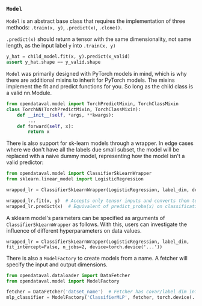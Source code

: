 ### `Model`
`Model` is an abstract base class that requires the implementation of three methods: `.train(x, y)`, `.predict(x)`, `.clone()`.

`.predict(x)` should return a tensor with the same dimensionality, not same length, as the input label `y` into `.train(x, y)`
```python
y_hat = child_model.fit(x, y).predict(x_valid)
assert y_hat.shape == y_valid.shape
```
`Model` was primarily designed with PyTorch models in mind, which is why there are additional mixins to inherit for PyTorch models. The mixins implement the fit and predict functions for you. So long as the child class is a valid nn.Module.
```python
from opendataval.model import TorchPredictMixin, TorchClassMixin
class TorchNN(TorchPredictMixin, TorchClassMixin):
    def __init__(self, *args, **kwargs):
        ...
    def forward(self, x):
        return x
```

There is also support for sk-learn models through a wrapper. In edge cases where we don't have all the labels due small subset, the model will be replaced with a naive dummy model, representing how the model isn't a valid predictor:
```python
from opendataval.model import ClassifierSkLearnWrapper
from sklearn.linear_model import LogisticRegression

wrapped_lr = ClassifierSkLearnWrapper(LogisticRegression, label_dim, device=torch.device('...'))

wrapped_lr.fit(x, y)  # Accepts only tensor inputs and converts them to numpy
wrapped_lr.predict(x)  # Equivalent of predict_proba(x) on classification, .predict() for regression. Returns tensor
```

A sklearn model's parameters can be specified as arguments of `ClassifierSkLearnWrapper` as follows. With this, users can investigate the influence of different hyperparameters on data values.
```
wrapped_lr = ClassifierSkLearnWrapper(LogisticRegression, label_dim, fit_intercept=False, n_jobs=2, device=torch.device('...'))
```

There is also a `ModelFactory` to create models from a name. A fetcher
will specify the input and output dimensions.
```python
from opendataval.dataloader import DataFetcher
from opendataval.model import ModelFactory

fetcher = DataFetcher('datset_name')  # Fetcher has covar/label dim information
mlp_classifier = ModelFactory('ClassifierMLP', fetcher, torch.device(...), *args, **kwargs)
```

